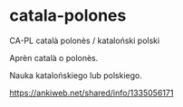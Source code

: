 # catala-polones
CA-PL català polonès / kataloński polski

Aprèn català o polonès.
 
Nauka katalońskiego lub polskiego.

https://ankiweb.net/shared/info/1335056171

